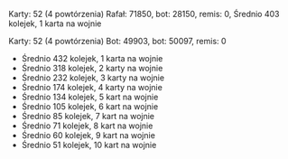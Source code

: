 Karty: 52 (4 powtórzenia)
Rafał: 71850, bot: 28150, remis: 0, Średnio 403 kolejek, 1 karta na wojnie

Karty: 52 (4 powtórzenia)
Bot: 49903, bot: 50097, remis: 0
- Średnio 432 kolejek, 1 karta na wojnie
- Średnio 318 kolejek, 2 karty na wojnie
- Średnio 232 kolejek, 3 karty na wojnie
- Średnio 174 kolejek, 4 karty na wojnie
- Średnio 134 kolejek, 5 kart  na wojnie
- Średnio 105 kolejek, 6 kart  na wojnie
- Średnio  85 kolejek, 7 kart  na wojnie
- Średnio  71 kolejek, 8 kart  na wojnie
- Średnio  60 kolejek, 9 kart  na wojnie
- Średnio  51 kolejek, 10 kart na wojnie